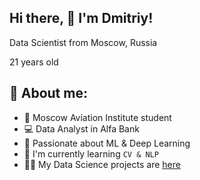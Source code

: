 ## Hi there, 👋 I'm Dmitriy!
Data Scientist from Moscow, Russia

21 years old

## 🚀 About me:
- 🏤 Moscow Aviation Institute student
- 💻 Data Analyst in Alfa Bank
- 🧠 Passionate about ML & Deep Learning
- 🔭 I'm currently learning `CV & NLP`
- 💪🏻 My Data Science projects are <a href="https://github.com/Ketchounez/Projects">here</a>
